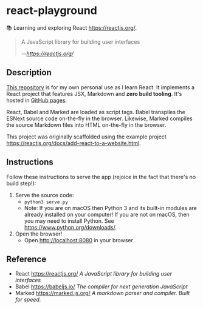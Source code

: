 # react-playground

📚 Learning and exploring React <https://reactjs.org/>.

> A JavaScript library for building user interfaces
> 
> --<cite>https://reactjs.org/</cite>

## Description

[This repository](https://github.com/dgroomes/react-playground) is for my own personal use as I learn React. It implements
a React project that features JSX, Markdown and **zero build tooling**. It's hosted in [GitHub pages](https://dgroomes.github.io/react-playground/).

React, Babel and Marked are loaded as script tags. Babel transpiles the ESNext source code on-the-fly in the browser. Likewise, Marked compiles the source
Markdown files into HTML on-the-fly in the browser.

This project was originally scaffolded using the example project <https://reactjs.org/docs/add-react-to-a-website.html>. 

## Instructions

Follow these instructions to serve the app (rejoice in the fact that there's no build step!):

1. Serve the source code:
   * `python3 serve.py`
   * Note: If you are on macOS then Python 3 and its built-in modules are already installed on your computer! If you are not on
     macOS, then you may need to install Python. See <https://www.python.org/downloads/>.
2. Open the browser!
   * Open <http://localhost:8080> in your browser

## Reference

* React <https://reactjs.org/> *A JavaScript library for building user interfaces*
* Babel <https://babeljs.io/> *The compiler for next generation JavaScript*
* Marked <https://marked.js.org/> *A markdown parser and compiler. Built for speed.*
